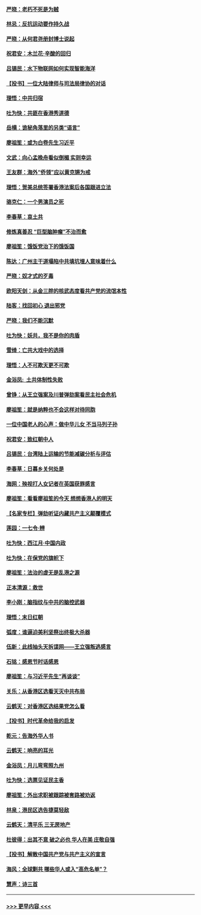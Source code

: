 #### [严晓：老朽不死是为贼](../pages/nsc993/n11712910.md?t=12110722) 
#### [林忌：反抗运动要作持久战](../pages/nsc993/n11712623.md?t=12110722) 
#### [严晓：从何君尧册封博士说起](../pages/nsc993/n11712465.md?t=12110722) 
#### [祝君安：木兰花·辛酸的回归](../pages/nsc993/n11712381.md?t=12110722) 
#### [吕锡民：水下物联网如何实现智能海洋](../pages/nsc993/n11711158.md?t=12110722) 
#### [【投书】一位大陆律师与司法局律协的对话](../pages/nsc993/n11709675.md?t=12110722) 
#### [理悟：中共归宿](../pages/nsc993/n11710059.md?t=12110722) 
#### [吐为快：共匪在香港秀道德](../pages/nsc993/n11709979.md?t=12110722) 
#### [岳横：诡秘角落里的另类“语言”](../pages/nsc993/n11709792.md?t=12110722) 
#### [廖祖笙：或为白卷先生习近平](../pages/nsc993/n11708330.md?t=12110722) 
#### [文武：向心孟晚舟看似倒楣 实则幸运](../pages/nsc993/n11708236.md?t=12110722) 
#### [王友群：海外“侨领”应以黄克锵为戒](../pages/nsc993/n11706176.md?t=12110722) 
#### [理悟：贺美总统签署香港法案后各国跟进立法](../pages/nsc993/n11706853.md?t=12110722) 
#### [骆克仁：一个男演员之死](../pages/nsc993/n11706677.md?t=12110722) 
#### [李春草：哀土共](../pages/nsc993/n11706255.md?t=12110722) 
#### [修炼真善忍 “巨型脑肿瘤”不治而愈](../pages/nsc993/n11705340.md?t=12110722) 
#### [廖祖笙：饿饭党治下的饿饭国](../pages/nsc993/n11705085.md?t=12110722) 
#### [陈达：广州主干道塌陷中共填坑埋人意味着什么](../pages/nsc993/n11705046.md?t=12110722) 
#### [严晓：奴才式的歹毒](../pages/nsc993/n11704826.md?t=12110722) 
#### [欧阳天剑：从金三胖的核武态度看共产党的流氓本性](../pages/nsc993/n11702238.md?t=12110722) 
#### [陆客：找回初心 退出邪党](../pages/nsc993/n11702213.md?t=12110722) 
#### [严晓：我们不能沉默](../pages/nsc993/n11702110.md?t=12110722) 
#### [吐为快：妖共，我不是你的肉盾](../pages/nsc993/n11701366.md?t=12110722) 
#### [雪绮：亡共大戏中的选择](../pages/nsc993/n11699922.md?t=12110722) 
#### [理悟：人不可欺天更不可欺](../pages/nsc993/n11699657.md?t=12110722) 
#### [金浴凤:  土共体制性失败](../pages/nsc993/n11699361.md?t=12110722) 
#### [曾铮：从王立强案及川普弹劾案看民主社会危机](../pages/nsc993/n11699318.md?t=12110722) 
#### [廖祖笙：就是纳粹也不会这样对待同胞](../pages/nsc993/n11697658.md?t=12110722) 
#### [一位中国老人的心声：做中华儿女 不当马列子孙](../pages/nsc993/n11697525.md?t=12110722) 
#### [祝君安：致红朝中人](../pages/nsc993/n11697518.md?t=12110722) 
#### [吕锡民：台湾陆上运输的节能减碳分析与评估](../pages/nsc993/n11694983.md?t=12110722) 
#### [李春草：日暮乡关何处是](../pages/nsc993/n11694805.md?t=12110722) 
#### [海网：殃视打人女记者在英国获罪感言](../pages/nsc993/n11693832.md?t=12110722) 
#### [廖祖笙：看看廖祖笙的今天 想想香港人的明天](../pages/nsc993/n11693707.md?t=12110722) 
#### [【名家专栏】弹劾听证内藏共产主义颠覆模式](../pages/nsc993/n11693563.md?t=12110722) 
#### [莲园：一七令‧辨](../pages/nsc993/n11692558.md?t=12110722) 
#### [吐为快：西江月·中国内政](../pages/nsc993/n11692071.md?t=12110722) 
#### [吐为快：在保党的旗帜下](../pages/nsc993/n11691188.md?t=12110722) 
#### [廖祖笙：法治的虚无是乱港之源](../pages/nsc993/n11690605.md?t=12110722) 
#### [正本清源：救世](../pages/nsc993/n11689134.md?t=12110722) 
#### [李小刚：脑指纹与中共的脑控武器](../pages/nsc993/n11688900.md?t=12110722) 
#### [理悟：末日红朝](../pages/nsc993/n11688829.md?t=12110722) 
#### [弧度：谁逼迫美利坚祭出终极大杀器](../pages/nsc993/n11688735.md?t=12110722) 
#### [伍新：此线抽头天拆谍网——王立强叛逃感言](../pages/nsc993/n11687981.md?t=12110722) 
#### [石铭：感恩节时话感恩](../pages/nsc993/n11687568.md?t=12110722) 
#### [廖祖笙：与习近平先生“再谈谈”](../pages/nsc993/n11687005.md?t=12110722) 
#### [关乐：从香港区选看天灭中共布局](../pages/nsc993/n11686647.md?t=12110722) 
#### [云鹤天：对香港区选结果党怎么看](../pages/nsc993/n11686216.md?t=12110722) 
#### [【投书】时代革命给我的启发](../pages/nsc993/n11684287.md?t=12110722) 
#### [乾元：告海外华人书](../pages/nsc993/n11684044.md?t=12110722) 
#### [云鹤天：响亮的耳光](../pages/nsc993/n11684254.md?t=12110722) 
#### [金浴凤：月儿弯弯照九州](../pages/nsc993/n11684231.md?t=12110722) 
#### [吐为快：选票见证民主香](../pages/nsc993/n11684206.md?t=12110722) 
#### [廖祖笙：外出求职被跟踪被套路被劝返](../pages/nsc993/n11683874.md?t=12110722) 
#### [林泉：港民区选告捷莫轻敌](../pages/nsc993/n11683930.md?t=12110722) 
#### [云鹤天：清平乐 三无房地产](../pages/nsc993/n11681521.md?t=12110722) 
#### [杜彼得：出其不意 破之必也 华人在美 庄敬自强](../pages/nsc993/n11679554.md?t=12110722) 
#### [【投书】解散中国共产党与共产主义的宣言](../pages/nsc993/n11679177.md?t=12110722) 
#### [海风：全球剿共 哪些华人或入“高危名单”？](../pages/nsc993/n11678617.md?t=12110722) 
#### [慧声：诗三首](../pages/nsc993/n11678848.md?t=12110722) 

----
#### [ >>> 更早内容 <<< ](../indexes/nsc993-earlier.md)
